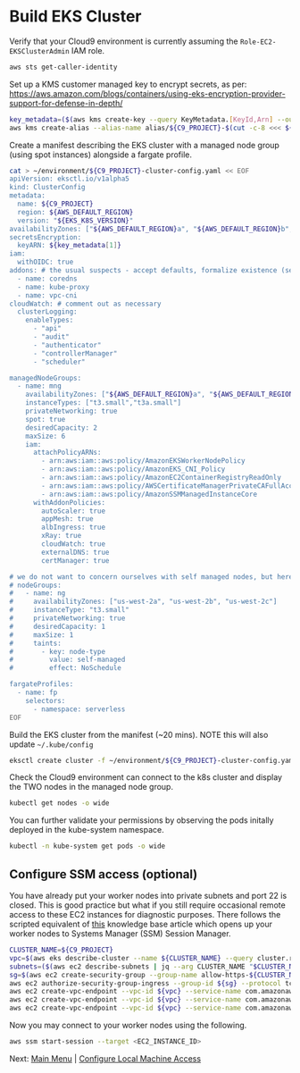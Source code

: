 # Build EKS Cluster

Verify that your Cloud9 environment is currently assuming the `Role-EC2-EKSClusterAdmin` IAM role.
```bash
aws sts get-caller-identity
```

Set up a KMS customer managed key to encrypt secrets, as per: https://aws.amazon.com/blogs/containers/using-eks-encryption-provider-support-for-defense-in-depth/
```bash
key_metadata=($(aws kms create-key --query KeyMetadata.[KeyId,Arn] --output text)) # [0]=KeyId [1]=Arn
aws kms create-alias --alias-name alias/${C9_PROJECT}-$(cut -c-8 <<< ${key_metadata[0]}) --target-key-id ${key_metadata[1]}
```

Create a manifest describing the EKS cluster with a managed node group (using spot instances) alongside a fargate profile.
```bash
cat > ~/environment/${C9_PROJECT}-cluster-config.yaml << EOF
apiVersion: eksctl.io/v1alpha5
kind: ClusterConfig
metadata:
  name: ${C9_PROJECT}
  region: ${AWS_DEFAULT_REGION}
  version: "${EKS_K8S_VERSION}"
availabilityZones: ["${AWS_DEFAULT_REGION}a", "${AWS_DEFAULT_REGION}b", "${AWS_DEFAULT_REGION}c"]
secretsEncryption:
  keyARN: ${key_metadata[1]}
iam:
  withOIDC: true
addons: # the usual suspects - accept defaults, formalize existence (see Console : Cluster -> Configuration -> Add-ons)
  - name: coredns
  - name: kube-proxy
  - name: vpc-cni
cloudWatch: # comment out as necessary
  clusterLogging:
    enableTypes:
      - "api"
      - "audit"
      - "authenticator"
      - "controllerManager"
      - "scheduler"

managedNodeGroups:
  - name: mng
    availabilityZones: ["${AWS_DEFAULT_REGION}a", "${AWS_DEFAULT_REGION}b", "${AWS_DEFAULT_REGION}c"]
    instanceTypes: ["t3.small","t3a.small"]
    privateNetworking: true
    spot: true
    desiredCapacity: 2
    maxSize: 6
    iam:
      attachPolicyARNs:      
        - arn:aws:iam::aws:policy/AmazonEKSWorkerNodePolicy
        - arn:aws:iam::aws:policy/AmazonEKS_CNI_Policy
        - arn:aws:iam::aws:policy/AmazonEC2ContainerRegistryReadOnly
        - arn:aws:iam::aws:policy/AWSCertificateManagerPrivateCAFullAccess
        - arn:aws:iam::aws:policy/AmazonSSMManagedInstanceCore
      withAddonPolicies:
        autoScaler: true
        appMesh: true
        albIngress: true
        xRay: true
        cloudWatch: true
        externalDNS: true
        certManager: true

# we do not want to concern ourselves with self managed nodes, but here's how eksctl handles them
# nodeGroups:
#   - name: ng
#     availabilityZones: ["us-west-2a", "us-west-2b", "us-west-2c"]
#     instanceType: "t3.small"
#     privateNetworking: true
#     desiredCapacity: 1
#     maxSize: 1
#     taints:
#       - key: node-type
#         value: self-managed
#         effect: NoSchedule

fargateProfiles:
  - name: fp
    selectors:
      - namespace: serverless
EOF
```

Build the EKS cluster from the manifest (~20 mins). NOTE this will also update `~/.kube/config`
```bash
eksctl create cluster -f ~/environment/${C9_PROJECT}-cluster-config.yaml 
```

Check the Cloud9 environment can connect to the k8s cluster and display the TWO nodes in the managed node group.
```bash
kubectl get nodes -o wide
```

You can further validate your permissions by observing the pods initally deployed in the kube-system namespace.
```bash
kubectl -n kube-system get pods -o wide
```

## Configure SSM access (optional)

You have already put your worker nodes into private subnets and port 22 is closed.
This is good practice but what if you still require occasional remote access to these EC2 instances for diagnostic purposes.
There follows the scripted equivalent of [this](https://aws.amazon.com/premiumsupport/knowledge-center/ec2-systems-manager-vpc-endpoints/) knowledge base article which opens up your worker nodes to Systems Manager (SSM) Session Manager.

```bash
CLUSTER_NAME=${C9_PROJECT}
vpc=$(aws eks describe-cluster --name ${CLUSTER_NAME} --query cluster.resourcesVpcConfig.vpcId --output text)
subnets=($(aws ec2 describe-subnets | jq --arg CLUSTER_NAME "$CLUSTER_NAME" '.Subnets[] | select(contains({Tags: [{Key: "Name"}, {Value: $CLUSTER_NAME}]}) and contains({Tags: [{Key: "Name"}, {Value: "Private"}]})) | .SubnetId' --raw-output))
sg=$(aws ec2 create-security-group --group-name allow-https-${CLUSTER_NAME} --description allow-https-${CLUSTER_NAME} --vpc-id ${vpc} --query GroupId --output text)
aws ec2 authorize-security-group-ingress --group-id ${sg} --protocol tcp --port 443 --cidr 0.0.0.0/0
aws ec2 create-vpc-endpoint --vpc-id ${vpc} --service-name com.amazonaws.us-west-2.ssm --vpc-endpoint-type Interface --subnet-ids ${subnets[*]} --security-group-ids ${sg}
aws ec2 create-vpc-endpoint --vpc-id ${vpc} --service-name com.amazonaws.us-west-2.ssmmessages --vpc-endpoint-type Interface --subnet-ids ${subnets[*]} --security-group-ids ${sg}
aws ec2 create-vpc-endpoint --vpc-id ${vpc} --service-name com.amazonaws.us-west-2.ec2messages --vpc-endpoint-type Interface --subnet-ids ${subnets[*]} --security-group-ids ${sg}
```

Now you may connect to your worker nodes using the following.
```bash
aws ssm start-session --target <EC2_INSTANCE_ID>
```

Next: [Main Menu](/README.md) | [Configure Local Machine Access](../07-local-access/README.md)
